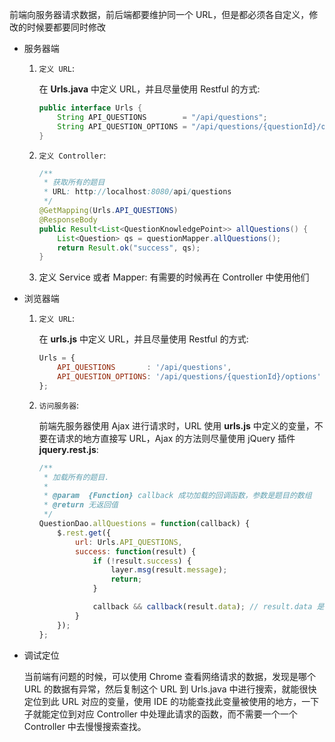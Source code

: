 前端向服务器请求数据，前后端都要维护同一个 URL，但是都必须各自定义，修改的时候要都要同时修改

* 服务器端

  1. `定义 URL`: 

     在 **Urls.java** 中定义 URL，并且尽量使用 Restful 的方式:

     ```java
     public interface Urls {
         String API_QUESTIONS        = "/api/questions";
         String API_QUESTION_OPTIONS = "/api/questions/{questionId}/options";
     }
     ```

  2. `定义 Controller`: 

     ```java
     /**
      * 获取所有的题目
      * URL: http://localhost:8080/api/questions
      */
     @GetMapping(Urls.API_QUESTIONS)
     @ResponseBody
     public Result<List<QuestionKnowledgePoint>> allQuestions() {
         List<Question> qs = questionMapper.allQuestions();
         return Result.ok("success", qs);
     }
     ```

  3. 定义 Service 或者 Mapper: 有需要的时候再在 Controller 中使用他们

* 浏览器端

  1. `定义 URL`: 

     在 **urls.js** 中定义 URL，并且尽量使用 Restful 的方式:

     ```js
     Urls = {
         API_QUESTIONS       : '/api/questions',
         API_QUESTION_OPTIONS: '/api/questions/{questionId}/options'
     };
     ```

  2. `访问服务器`:

     前端先服务器使用 Ajax 进行请求时，URL 使用 **urls.js** 中定义的变量，不要在请求的地方直接写 URL，Ajax 的方法则尽量使用 jQuery 插件 **jquery.rest.js**:

     ```js
     /**
      * 加载所有的题目.
      *
      * @param  {Function} callback 成功加载的回调函数，参数是题目的数组
      * @return 无返回值
      */
     QuestionDao.allQuestions = function(callback) {
         $.rest.get({
             url: Urls.API_QUESTIONS,
             success: function(result) {
                 if (!result.success) {
                     layer.msg(result.message);
                     return;
                 }

                 callback && callback(result.data); // result.data 是题目的数组
             }
         });
     };
     ```

* 调试定位

  当前端有问题的时候，可以使用 Chrome 查看网络请求的数据，发现是哪个 URL 的数据有异常，然后复制这个 URL 到 Urls.java 中进行搜索，就能很快定位到此 URL 对应的变量，使用 IDE 的功能查找此变量被使用的地方，一下子就能定位到对应 Controller 中处理此请求的函数，而不需要一个一个 Controller 中去慢慢搜索查找。

